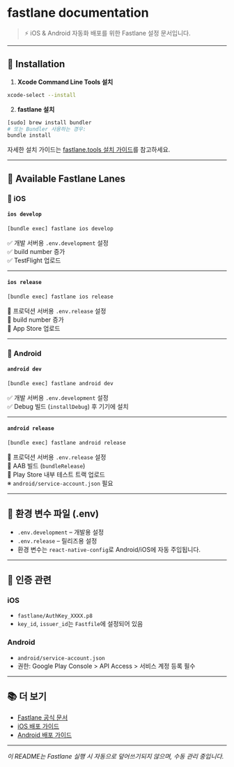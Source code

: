 # fastlane documentation

> ⚡️ iOS & Android 자동화 배포를 위한 Fastlane 설정 문서입니다.

---

## 🔧 Installation

1. **Xcode Command Line Tools 설치**
```sh
xcode-select --install
```

2. **fastlane 설치**
```sh
[sudo] brew install bundler
# 또는 Bundler 사용하는 경우:
bundle install
```

자세한 설치 가이드는 [fastlane.tools 설치 가이드](https://docs.fastlane.tools/#installing-fastlane)를 참고하세요.

---

## 🚀 Available Fastlane Lanes

### 📱 iOS

#### `ios develop`

```sh
[bundle exec] fastlane ios develop
```

✅ 개발 서버용 `.env.development` 설정  
✅ build number 증가  
✅ TestFlight 업로드

---

#### `ios release`

```sh
[bundle exec] fastlane ios release
```

🚀 프로덕션 서버용 `.env.release` 설정  
🚀 build number 증가  
🚀 App Store 업로드

---

### 🤖 Android

#### `android dev`

```sh
[bundle exec] fastlane android dev
```

✅ 개발 서버용 `.env.development` 설정  
✅ Debug 빌드 (`installDebug`) 후 기기에 설치

---

#### `android release`

```sh
[bundle exec] fastlane android release
```

🚀 프로덕션 서버용 `.env.release` 설정  
🚀 AAB 빌드 (`bundleRelease`)  
🚀 Play Store 내부 테스트 트랙 업로드  
※ `android/service-account.json` 필요

---

## 📁 환경 변수 파일 (.env)

- `.env.development` – 개발용 설정
- `.env.release` – 릴리즈용 설정
- 환경 변수는 `react-native-config`로 Android/iOS에 자동 주입됩니다.

---

## 🔐 인증 관련

### iOS
- `fastlane/AuthKey_XXXX.p8`  
- `key_id`, `issuer_id`는 `Fastfile`에 설정되어 있음

### Android
- `android/service-account.json`  
- 권한: Google Play Console > API Access > 서비스 계정 등록 필수

---

## 📚 더 보기

- [Fastlane 공식 문서](https://docs.fastlane.tools)
- [iOS 배포 가이드](https://docs.fastlane.tools/getting-started/ios/setup/)
- [Android 배포 가이드](https://docs.fastlane.tools/getting-started/android/setup/)

---

_이 README는 Fastlane 실행 시 자동으로 덮어쓰기되지 않으며, 수동 관리 중입니다._
